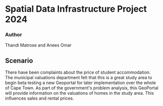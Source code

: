 # Spatial Data Infrastructure Project 2024

### Author

Thandi Matrose and Anees Omar

## Scenario

There have been complaints about the price of student accommodation. The municipal valuations department felt that this is a great study area to begin beta testing a new Geoportal for later implementation over the whole of Cape Town. As part of the government's problem analysis, this GeoPortal will provide information on the valuations of homes in the study area. This influences sales and rental prices.





